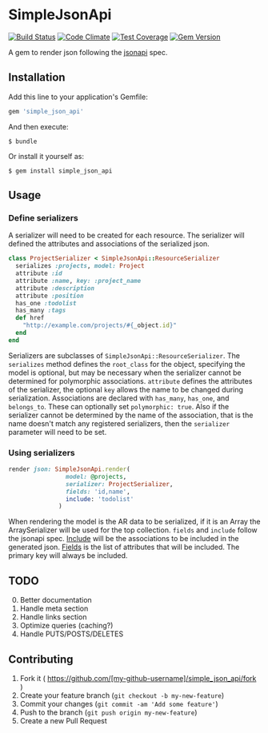 # SimpleJsonApi

[![Build Status](https://travis-ci.org/ggordon/simple_json_api.svg?branch=master)](https://travis-ci.org/ggordon/simple_json_api) [![Code Climate](https://codeclimate.com/github/ggordon/simple_json_api/badges/gpa.svg)](https://codeclimate.com/github/ggordon/simple_json_api) [![Test Coverage](https://codeclimate.com/github/ggordon/simple_json_api/badges/coverage.svg)](https://codeclimate.com/github/ggordon/simple_json_api) [![Gem Version](https://badge.fury.io/rb/simple_json_api.svg)](http://badge.fury.io/rb/simple_json_api)

A gem to render json following the [jsonapi](http://jsonapi.org) spec.

## Installation

Add this line to your application's Gemfile:

```ruby
gem 'simple_json_api'
```

And then execute:

    $ bundle

Or install it yourself as:

    $ gem install simple_json_api

## Usage

### Define serializers

A serializer will need to be created for each resource. The serializer will defined the attributes and associations of the serialized json.

```ruby
class ProjectSerializer < SimpleJsonApi::ResourceSerializer
  serializes :projects, model: Project
  attribute :id
  attribute :name, key: :project_name
  attribute :description
  attribute :position
  has_one :todolist
  has_many :tags
  def href
    "http://example.com/projects/#{_object.id}"
  end
end
```

Serializers are subclasses of `SimpleJsonApi::ResourceSerializer`. The `serializes` method defines the `root_class` for the object, specifying the model is optional, but may be necessary when the serializer cannot be determined for polymorphic associations.
`attribute` defines the attributes of the serializer, the optional `key` allows the name to be changed during serialization.
Associations are declared with `has_many`, `has_one`, and `belongs_to`. These can optionally set `polymorphic: true`. Also if the serializer cannot be determined by the name of the association, that is the name doesn't match any registered serializers, then the `serializer` parameter will need to be set.

### Using serializers

```ruby
render json: SimpleJsonApi.render(
                model: @projects,
                serializer: ProjectSerializer,
                fields: 'id,name',
                include: 'todolist'
              )
```

When rendering the model is the AR data to be serialized, if it is an Array the ArraySerializer will be used for the top collection.
`fields` and `include` follow the jsonapi spec. [Include](http://jsonapi.org/format/#fetching-includes) will be the associations to be included in the generated json. [Fields](http://jsonapi.org/format/#fetching-sparse-fieldsets) is the list of attributes that will be included. The primary key will always be included.

## TODO

0. Better documentation
1. Handle meta section
2. Handle links section
3. Optimize queries (caching?)
4. Handle PUTS/POSTS/DELETES

## Contributing

1. Fork it ( https://github.com/[my-github-username]/simple_json_api/fork )
2. Create your feature branch (`git checkout -b my-new-feature`)
3. Commit your changes (`git commit -am 'Add some feature'`)
4. Push to the branch (`git push origin my-new-feature`)
5. Create a new Pull Request
